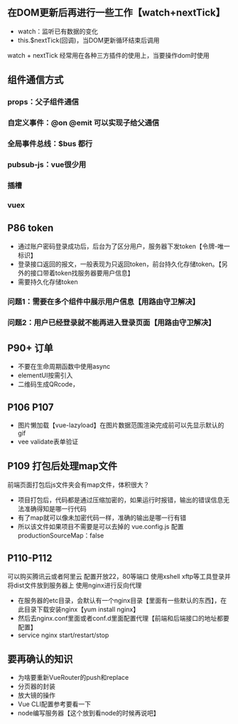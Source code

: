 ## 在DOM更新后再进行一些工作【watch+nextTick】
* watch：监听已有数据的变化
* this.$nextTick(回调)，当DOM更新循环结束后调用

watch + nextTick 经常用在各种三方插件的使用上，当要操作dom时使用

## 组件通信方式
### props：父子组件通信
### 自定义事件：@on @emit 可以实现子给父通信
### 全局事件总线：$bus 都行
### pubsub-js：vue很少用
### 插槽
### vuex

## P86 token
* 通过账户密码登录成功后，后台为了区分用户，服务器下发token【令牌-唯一标识】
* 登录接口返回的报文，一般表现为只返回token，前台持久化存储token。【另外的接口带着token找服务器要用户信息】
* 需要持久化存储token

### 问题1：需要在多个组件中展示用户信息【用路由守卫解决】
### 问题2：用户已经登录就不能再进入登录页面【用路由守卫解决】

## P90+ 订单
* 不要在生命周期函数中使用async 
* elementUI按需引入
* 二维码生成QRcode，

## P106 P107
* 图片懒加载【vue-lazyload】在图片数据范围渲染完成前可以先显示默认的gif
* vee validate表单验证


## P109 打包后处理map文件
前端页面打包后js文件夹会有map文件，体积很大？
* 项目打包后，代码都是通过压缩加密的，如果运行时报错，输出的错误信息无法准确得知是哪一行代码
* 有了map就可以像未加密代码一样，准确的输出是哪一行有错
* 所以该文件如果项目不需要是可以去掉的
vue.config.js 配置
productionSourceMap：false

## P110-P112
可以购买腾讯云或者阿里云
配置开放22，80等端口
使用xshell xftp等工具登录并将dist文件放到服务器上
使用nginx进行反向代理
* 在服务器的etc目录，会默认有一个nginx目录【里面有一些默认的东西】，在此目录下载安装nginx【yum install nginx】
* 然后去nginx.conf里面或者conf.d里面配置代理【前端和后端接口的地址都要配置】
* service nginx start/restart/stop

## 要再确认的知识
* 为啥要重新VueRouter的push和replace
* 分页器的封装
* 放大镜的操作
* Vue CLI配置参考要看一下
* node编写服务器【这个放到看node的时候再说吧】

